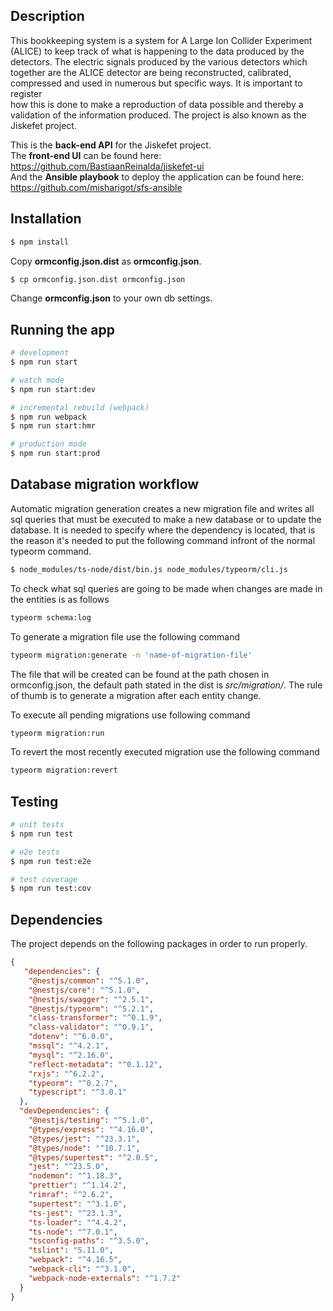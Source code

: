 ## Description
This bookkeeping system is a system for A Large Ion Collider Experiment
(ALICE) to keep track of what is happening to the data produced by the detectors. The electric signals produced by the various detectors which
together are the ALICE detector are being reconstructed, calibrated, compressed and used in numerous but specific ways. It is important to register  
how this is done to make a reproduction of data possible and thereby a validation of the information produced. The project is also known as the
Jiskefet project.  

This is the **back-end API** for the Jiskefet project.   
The **front-end UI** can be found here: https://github.com/BastiaanReinalda/jiskefet-ui  
And the **Ansible playbook** to deploy the application can be found here: https://github.com/misharigot/sfs-ansible

## Installation

```bash
$ npm install
```
Copy **ormconfig.json.dist** as **ormconfig.json**.
```bash
$ cp ormconfig.json.dist ormconfig.json
```

Change **ormconfig.json** to your own db settings.

## Running the app

```bash
# development
$ npm run start

# watch mode
$ npm run start:dev

# incremental rebuild (webpack)
$ npm run webpack
$ npm run start:hmr

# production mode
$ npm run start:prod
```

## Database migration workflow
Automatic migration generation creates a new migration file and writes all sql queries that must be executed to make a new database or to update the database.
It is needed to specify where the dependency is located, that is the reason it's needed to put the following command infront of the normal typeorm command.
```bash
$ node_modules/ts-node/dist/bin.js node_modules/typeorm/cli.js
```

To check what sql queries are going to be made when changes are made in the entities is as follows
```bash
typeorm schema:log
```

To generate a migration file use the following command
```bash
typeorm migration:generate -n 'name-of-migration-file'
```
The file that will be created can be found at the path chosen in ormconfig.json, the default path stated in the dist is *src/migration/*.
The rule of thumb is to generate a migration after each entity change.

To execute all pending migrations use following command
```bash
typeorm migration:run
```

To revert the most recently executed migration use the following command
```bash
typeorm migration:revert
```

## Testing

```bash
# unit tests
$ npm run test

# e2e tests
$ npm run test:e2e

# test coverage
$ npm run test:cov
```

## Dependencies

The project depends on the following packages in order to run properly.

```JSON
{
   "dependencies": {
    "@nestjs/common": "^5.1.0",
    "@nestjs/core": "^5.1.0",
    "@nestjs/swagger": "^2.5.1",
    "@nestjs/typeorm": "^5.2.1",
    "class-transformer": "^0.1.9",
    "class-validator": "^0.9.1",
    "dotenv": "^6.0.0",
    "mssql": "^4.2.1",
    "mysql": "^2.16.0",
    "reflect-metadata": "^0.1.12",
    "rxjs": "^6.2.2",
    "typeorm": "^0.2.7",
    "typescript": "^3.0.1"
  },
  "devDependencies": {
    "@nestjs/testing": "^5.1.0",
    "@types/express": "^4.16.0",
    "@types/jest": "^23.3.1",
    "@types/node": "^10.7.1",
    "@types/supertest": "^2.0.5",
    "jest": "^23.5.0",
    "nodemon": "^1.18.3",
    "prettier": "^1.14.2",
    "rimraf": "^2.6.2",
    "supertest": "^3.1.0",
    "ts-jest": "^23.1.3",
    "ts-loader": "^4.4.2",
    "ts-node": "^7.0.1",
    "tsconfig-paths": "^3.5.0",
    "tslint": "5.11.0",
    "webpack": "^4.16.5",
    "webpack-cli": "^3.1.0",
    "webpack-node-externals": "^1.7.2"
  }
}
```
